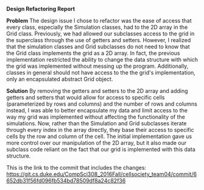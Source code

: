 **Design Refactoring Report**

**Problem**
The design issue I chose to refactor was the ease of access that every class, especially the Simulation classes, had to the 2D array in the Grid class. Previously, we had allowed our subclasses access to the grid in the superclass through the use of getters and setters. However, I realized that the simulation classes and Grid subclasses do not need to know that the Grid class implements the grid as a 2D array. In fact, the previous implementation restricted the ability to change the data structure with which the grid was implemented without messing up the program. Additionally, classes in general should not have access to the the grid's implementation, only an encapsulated abstract Grid object.

**Solution**
By removing the getters and setters to the 2D array and adding getters and setters that would allow for access to specific cells (parameterized by rows and columns) and the number of rows and columns instead, I was able to better encapsulate my data and limit access to the way my grid was implemented without affecting the functionality of the simulations. Now, rather than the Simulation and Grid subclasses iterate through every index in the array directly, they base their access to specific cells by the row and column of the cell. The initial implementation gave us more control over our manipulation of the 2D array, but it also made our subclass code reliant on the fact that our grid is implemented with this data structure.

This is the link to the commit that includes the changes: 
https://git.cs.duke.edu/CompSci308_2016Fall/cellsociety_team04/commit/6652db31f56fd096fb534bd78509df8a24c82f36